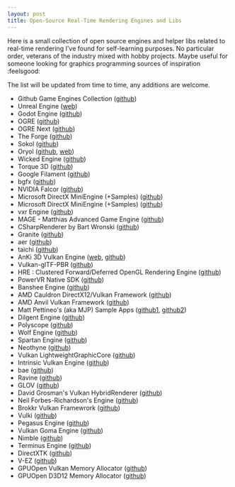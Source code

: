```yaml
---
layout: post
title: Open-Source Real-Time Rendering Engines and Libs
---
```


Here is a small collection of open source engines and helper libs related to real-time rendering I've found for self-learning purposes. No particular order, veterans of the industry mixed with hobby projects. Maybe useful for someone looking for graphics programming sources of inspiration :feelsgood:

The list will be updated from time to time, any additions are welcome.

- Github Game Engines Collection ([github](https://github.com/collections/game-engines))
- Unreal Engine ([web](https://www.unrealengine.com/en-US/ue4-on-github))
- Godot Engine ([github](https://github.com/godotengine/godot))
- OGRE ([github](https://github.com/OGRECave/ogre))
- OGRE Next ([github](https://github.com/OGRECave/ogre-next))
- The Forge ([github](https://github.com/ConfettiFX/The-Forge))
- Sokol ([github](https://github.com/floooh/sokol))
- Oryol ([github](https://github.com/floooh/oryol), [web](https://floooh.github.io/oryol/))
- Wicked Engine ([github](https://github.com/turanszkij/WickedEngine))
- Torque 3D ([github](https://github.com/GarageGames/Torque3D))
- Google Filament ([github](https://github.com/google/filament))
- bgfx ([github](https://github.com/bkaradzic/bgfx/))
- NVIDIA Falcor ([github](https://github.com/NVIDIAGameWorks/Falcor))
- Microsoft DirectX MiniEngine (+Samples) ([github](https://github.com/Microsoft/DirectX-Graphics-Samples))
- Microsoft DirectX MiniEngine (+Samples) ([github](https://github.com/Microsoft/DirectX-Graphics-Samples))
- vxr Engine ([github](https://github.com/avilapa/vxr))
- MAGE - Matthias Advanced Game Engine ([github](https://github.com/matt77hias/MAGE))
- CSharpRenderer by Bart Wronski ([github](https://github.com/bartwronski/CSharpRenderer))
- Granite ([github](https://github.com/Themaister/Granite))
- aer ([github](https://github.com/tcoppex/aer-engine))
- taichi ([github](https://github.com/yuanming-hu/taichi))
- AnKi 3D Vulkan Engine ([web](http://anki3d.org/), [github](https://github.com/godlikepanos/anki-3d-engine))
- Vulkan-glTF-PBR ([github](https://github.com/SaschaWillems/Vulkan-glTF-PBR))
- HRE : Clustered Forward/Deferred OpenGL Rendering Engine  ([github](https://github.com/Angelo1211/HybridRenderingEngine))
- PowerVR Native SDK ([github](https://github.com/powervr-graphics/Native_SDK))
- Banshee Engine ([github](https://github.com/BearishSun/BansheeEngine))
- AMD Cauldron DirectX12/Vulkan Framework ([github](https://github.com/GPUOpen-LibrariesAndSDKs/Cauldron))
- AMD Anvil Vulkan Framework ([github](https://github.com/GPUOpen-LibrariesAndSDKs/Anvil))
- Matt Pettineo's (aka MJP) Sample Apps ([github1](https://github.com/TheRealMJP/Shadows), [github2](https://github.com/TheRealMJP/BakingLab))
- Dilgent Engine ([github](https://github.com/DiligentGraphics/DiligentEngine))
- Polyscope ([github](https://github.com/nmwsharp/polyscope))
- Wolf Engine ([github](https://github.com/WolfEngine/Wolf.Engine))
- Spartan Engine ([github](https://github.com/PanosK92/SpartanEngine))
- Neothyne ([github](https://github.com/graphitemaster/neothyne))
- Vulkan LightweightGraphicCore ([github](https://github.com/alelievr/LightweightGraphicCore))
- Intrinsic Vulkan Engine ([github](https://github.com/begla/Intrinsic))
- bae ([github](https://github.com/BruOp/bae))
- Ravine ([github](https://github.com/gabriellanzer/Ravine))
- GLOV ([github](https://github.com/sawickiap/GLOV))
- David Grosman's Vulkan HybridRenderer ([github](https://github.com/davidgrosman/FinalProject-HybridRenderer))
- Neil Forbes-Richardson's Engine ([github](https://github.com/neilogd/Engine))
- Brokkr Vulkan Framewrork ([github](https://github.com/fsole/brokkr))
- Vulki ([github](https://github.com/aschrein/Vulki))
- Pegasus Engine ([github](https://github.com/PegasusEngine/Pegasus))
- Vulkan Goma Engine ([github](https://github.com/AttilioProvenzano/goma-engine))
- Nimble ([github](https://github.com/diharaw/Nimble))
- Terminus Engine ([github](https://github.com/diharaw/Terminus-Engine))
- DirectXTK ([github](https://github.com/microsoft/DirectXTK))
- V-EZ ([github](https://github.com/GPUOpen-LibrariesAndSDKs/V-EZ))
- GPUOpen Vulkan Memory Allocator ([github](https://github.com/GPUOpen-LibrariesAndSDKs/VulkanMemoryAllocator))
- GPUOpen D3D12  Memory Allocator ([github](https://github.com/GPUOpen-LibrariesAndSDKs/D3D12MemoryAllocator))
